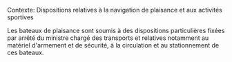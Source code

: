 Contexte: Dispositions relatives à la navigation de plaisance  et aux activités sportives

Les bateaux de plaisance sont soumis à des dispositions particulières fixées par arrêté du ministre chargé des transports et relatives notamment au matériel d'armement et de sécurité, à la circulation et au stationnement de ces bateaux.